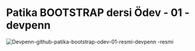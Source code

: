 # Patika BOOTSTRAP dersi Ödev - 01 - devpenn
![Devpenn-github-patika-bootstrap-odev-01-resmi-devpenn
-resmi](./img/patika-bootstrap-odev-01-resmi-devpenn.png)
